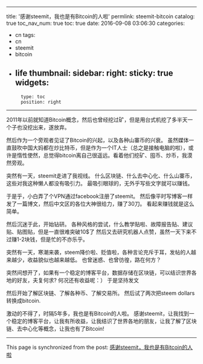 
---
title: '感谢steemit，我也是有Bitcoin的人啦'
permlink: steemit-bitcoin
catalog: true
toc_nav_num: true
toc: true
date: 2016-09-08 03:06:30
categories:
- cn
tags:
- cn
- steemit
- bitcoin
- life
thumbnail: 
sidebar:
    right:
        sticky: true
widgets:
    -
        type: toc
        position: right
---


2011年以前就知道Bitcoin概念，然后也曾经挖过矿，但是用台式机挖了多半天一个子也没挖出来，遂放弃。

然后作为一个旁观者见证了Bitcoin的兴起，以及各种山寨币的兴衰。
虽然媒体一直鼓吹中国大妈都在炒比特币，但是作为一个IT人士（总之是接触电脑的啦），或许是惰性使然，总觉得bitcoin离自己很遥远。看着他们挖矿、囤币、炒币，我漠然旁观。

突然有一天，steemit走进了我视线。
什么区块链、什么去中心化、什么山寨币，这些对我这种懒人都没有吸引力。
最吸引眼球的，无外乎写些文字就可以赚钱。

于是乎，小白弄了个VPN通过facebook注册了steemit。
然后像平时写博客一样发了一篇博文，然后中文区的各位大神很给力，赚了30刀。
看起来赚钱就是这么简单。

然后沉迷于此，开始钻研。
各种风格的尝试，什么教学贴啦、故障报告贴、建议贴、贴图贴，但是一直很难突破10$了
然后又去研究机器人点赞，虽然一天下来不过赚1-2块钱，但是忙的不亦乐乎。

突然有一天，寒潮来袭，steem降价啦、贬值啦，各种言论充斥于耳，发帖的人越来越少，收益貌似也越来越低。
也曾迷惑、也曾彷徨，路在何方？

突然间想开了，如果有一个稳定的博客平台，数据存储在区块链，可以结识世界各地的好友，夫复何求?
何况还有收益呢：）
于是坚持发文

然后开始了解区块链、了解各种币、了解交易所。
然后试了两次把steem dollars 转换成bitcoin.

激动的不得了，时隔5年多，我也是有Bitcoin的人啦。
感谢steemit，让我找到一个稳定的博客平台，让我有所收益，让我结识了世界各地的朋友，让我了解了区块链、去中心化等概念，让我也有了Bitcoin!

- - -

This page is synchronized from the post: [感谢steemit，我也是有Bitcoin的人啦](https://steemit.com/@oflyhigh/steemit-bitcoin)
